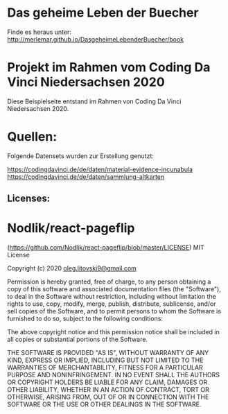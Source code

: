 # Das geheime Leben der Buecher

Finde es heraus unter: http://merlemar.github.io/DasgeheimeLebenderBuecher/book

# Projekt im Rahmen vom Coding Da Vinci Niedersachsen 2020

Diese Beispielseite entstand im Rahmen von Coding Da Vinci Niedersachsen 2020.

# Quellen:

Folgende Datensets wurden zur Erstellung genutzt:

https://codingdavinci.de/de/daten/material-evidence-incunabula
https://codingdavinci.de/de/daten/sammlung-altkarten

## Licenses:
# Nodlik/react-pageflip
<github page> (https://github.com/Nodlik/react-pageflip/blob/master/LICENSE)
MIT License

Copyright (c) 2020 oleg.litovski9@gmail.com

Permission is hereby granted, free of charge, to any person obtaining a copy
of this software and associated documentation files (the "Software"), to deal
in the Software without restriction, including without limitation the rights
to use, copy, modify, merge, publish, distribute, sublicense, and/or sell
copies of the Software, and to permit persons to whom the Software is
furnished to do so, subject to the following conditions:

The above copyright notice and this permission notice shall be included in all
copies or substantial portions of the Software.

THE SOFTWARE IS PROVIDED "AS IS", WITHOUT WARRANTY OF ANY KIND, EXPRESS OR
IMPLIED, INCLUDING BUT NOT LIMITED TO THE WARRANTIES OF MERCHANTABILITY,
FITNESS FOR A PARTICULAR PURPOSE AND NONINFRINGEMENT. IN NO EVENT SHALL THE
AUTHORS OR COPYRIGHT HOLDERS BE LIABLE FOR ANY CLAIM, DAMAGES OR OTHER
LIABILITY, WHETHER IN AN ACTION OF CONTRACT, TORT OR OTHERWISE, ARISING FROM,
OUT OF OR IN CONNECTION WITH THE SOFTWARE OR THE USE OR OTHER DEALINGS IN THE
SOFTWARE.
